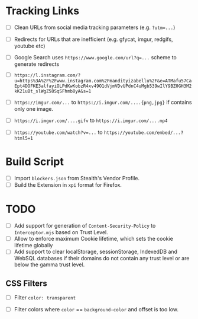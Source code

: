
# Tracking Links

- [ ] Clean URLs from social media tracking parameters (e.g. `?utm=...`)

- [ ] Redirects for URLs that are inefficient (e.g. gfycat, imgur, redgifs, youtube etc)

- [ ] Google Search uses `https://www.google.com/url?q=...` scheme to generate redirects
- [ ] `https://l.instagram.com/?u=https%3A%2F%2Fwww.instagram.com%2Fmandityizabellu%2F&e=ATMafu57CaEpt4DOFKE3alfayiOLPdKwKobzR4xv49O1dVjmVDvUPdnC4uMgb539wIlY9BZ0GH3M2kK21uBt_slWgZ58SqSFhmb8yA&s=1`
- [ ] `https://imgur.com/...` to `https://i.imgur.com/....{png,jpg}` if contains only one image.
- [ ] `https://i.imgur.com/....gifv` to `https://i.imgur.com/....mp4`
- [ ] `https://youtube.com/watch?v=...` to `https://youtube.com/embed/...?html5=1`

# Build Script

- [ ] Import `blockers.json` from Stealth's Vendor Profile.
- [ ] Build the Extension in `xpi` format for Firefox.

# TODO

- [ ] Add support for generation of `Content-Security-Policy` to `Interceptor.mjs` based on Trust Level.
- [ ] Allow to enforce maximum Cookie lifetime, which sets the cookie lifetime globally
- [ ] Add support to clear localStorage, sessionStorage, IndexedDB and WebSQL databases if their domains
      do not contain any trust level or are below the gamma trust level.

## CSS Filters

- [ ] Filter `color: transparent`
- [ ] Filter colors where `color` == `background-color` and offset is too low.

